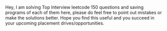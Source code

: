 Hey, I am solving Top Interview leetcode 150 questions and saving programs of each of them here, please do feel free to point out mistakes 
or make the solutions better. 
Hope you find this useful and you succeed in your upcoming placement drives/opportunities. 
